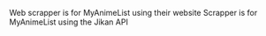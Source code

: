Web scrapper is for MyAnimeList using their website
Scrapper is for MyAnimeList using the Jikan API
